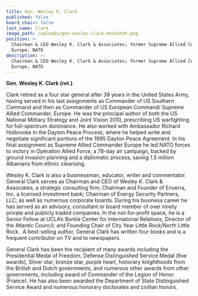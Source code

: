 ```yaml
---
title: Gen. Wesley K. Clark
published: false
board_chair: false
last_name: Clark
image_path: /uploads/gen-wesley-clark-headshot.png
position: >-
  Chairman & CEO Wesley K. Clark & Associates; former Supreme Allied Commander
  Europe, NATO
description: >-
  Chairman & CEO Wesley K. Clark & Associates; former Supreme Allied Commander
  Europe, NATO
---
```


**Gen. Wesley K. Clark (ret.)**

Clark retired as a four star general after 38 years in the United States Army, having served in his last assignments as Commander of US Southern Command and then as Commander of US European Command/ Supreme Allied Commander, Europe. He was the principal author of both the US National Military Strategy and Joint Vision 2010, prescribing US warfighting for full-spectrum dominance. He also worked with Ambassador Richard Holbrooke in the Dayton Peace Process, where he helped write and negotiate significant portions of the 1995 Dayton Peace Agreement. In his final assignment as Supreme Allied Commander Europe he led NATO forces to victory in Operation Allied Force, a 78-day air campaign, backed by ground invasion planning and a diplomatic process, saving 1.5 million Albanians from ethnic cleansing.

Wesley K. Clark is also a businessman, educator, writer and commentator. General Clark serves as Chairman and CEO of Wesley K. Clark & Associates, a strategic consulting firm; Chairman and Founder of Enverra, Inc. a licensed investment bank; Chairman of Energy Security Partners, LLC; as well as numerous corporate boards. During his business career he has served as an advisory, consultant or board member of over ninety private and publicly traded companies. In the not-for-profit space, he is a Senior Fellow at UCLA’s Burkle Center for International Relations, Director of the Atlantic Council; and Founding Chair of City Year Little Rock/North Little Rock.&nbsp; A best-selling author, General Clark has written four books and is a frequent contributor on TV and to newspapers.

General Clark has been the recipient of many awards including the Presidential Medal of Freedom, Defense Distinguished Service Medal (five awards), Silver star, bronze star, purple heart, honorary knighthoods from the British and Dutch governments, and numerous other awards from other governments, including award of Commander of the Legion of Honor (France). He has also been awarded the Department of State Distinguished Service Award and numerous honorary doctorates and civilian honors.